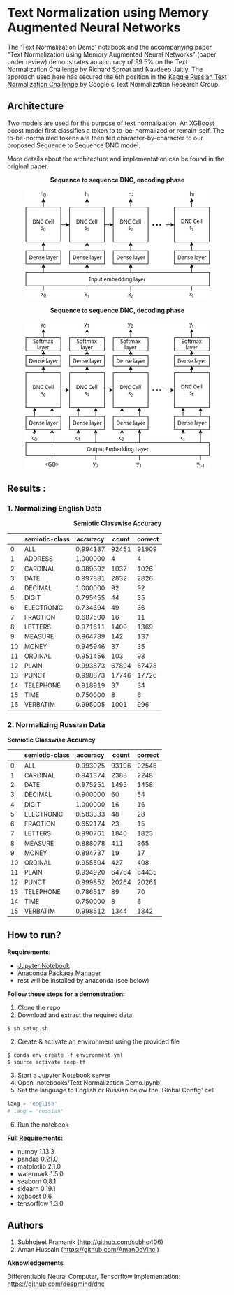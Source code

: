 # Text Normalization using Memory Augmented Neural Networks

The 'Text Normalization Demo' notebook and the accompanying paper "Text Normalization using Memory Augmented Neural Networks" (paper under review) demonstrates an accuracy of 99.5% on the Text Normalization Challenge by Richard Sproat and Navdeep Jaitly. The approach used here has secured the 6th position in the [Kaggle Russian Text Normalization Challenge](https://www.kaggle.com/c/text-normalization-challenge-russian-language) by Google's Text Normalization Research Group.

## Architecture
Two models are used for the purpose of text normalization. An XGBoost boost model first classifies a token to to-be-normalized or remain-self. The to-be-normalized tokens are then fed character-by-character to our proposed Sequence to Sequence DNC model. 

More details about the architecture and implementation can be found in the original paper.

<center>
	
**Sequence to sequence DNC, encoding phase**

![Sequence to sequence DNC, encoding phase](__images__/Encoder.png)

**Sequence to sequence DNC, decoding phase**

![Sequence to sequence DNC, decoding phase](__images__/Decoder.png)

</center>	

## Results : 

### 1. Normalizing English Data 

<center>

**Semiotic Classwise Accuracy**

|    | semiotic-class | accuracy | count | correct |
|----|----------------|----------|-------|---------|
| 0  | ALL            | 0.994137 | 92451 | 91909   |
| 1  | ADDRESS        | 1.000000 | 4     | 4       |
| 2  | CARDINAL       | 0.989392 | 1037  | 1026    |
| 3  | DATE           | 0.997881 | 2832  | 2826    |
| 4  | DECIMAL        | 1.000000 | 92    | 92      |
| 5  | DIGIT          | 0.795455 | 44    | 35      |
| 6  | ELECTRONIC     | 0.734694 | 49    | 36      |
| 7  | FRACTION       | 0.687500 | 16    | 11      |
| 8  | LETTERS        | 0.971611 | 1409  | 1369    |
| 9  | MEASURE        | 0.964789 | 142   | 137     |
| 10 | MONEY          | 0.945946 | 37    | 35      |
| 11 | ORDINAL        | 0.951456 | 103   | 98      |
| 12 | PLAIN          | 0.993873 | 67894 | 67478   |
| 13 | PUNCT          | 0.998873 | 17746 | 17726   |
| 14 | TELEPHONE      | 0.918919 | 37    | 34      |
| 15 | TIME           | 0.750000 | 8     | 6       |
| 16 | VERBATIM       | 0.995005 | 1001  | 996     |

</center>

### 2. Normalizing Russian Data

**Semiotic Classwise Accuracy**

<center>

|    | semiotic-class | accuracy | count | correct |
|----|----------------|----------|-------|---------|
| 0  | ALL            | 0.993025 | 93196 | 92546   |
| 1  | CARDINAL       | 0.941374 | 2388  | 2248    |
| 2  | DATE           | 0.975251 | 1495  | 1458    |
| 3  | DECIMAL        | 0.900000 | 60    | 54      |
| 4  | DIGIT          | 1.000000 | 16    | 16      |
| 5  | ELECTRONIC     | 0.583333 | 48    | 28      |
| 6  | FRACTION       | 0.652174 | 23    | 15      |
| 7  | LETTERS        | 0.990761 | 1840  | 1823    |
| 8  | MEASURE        | 0.888078 | 411   | 365     |
| 9  | MONEY          | 0.894737 | 19    | 17      |
| 10 | ORDINAL        | 0.955504 | 427   | 408     |
| 11 | PLAIN          | 0.994920 | 64764 | 64435   |
| 12 | PUNCT          | 0.999852 | 20264 | 20261   |
| 13 | TELEPHONE      | 0.786517 | 89    | 70      |
| 14 | TIME           | 0.750000 | 8     | 6       |
| 15 | VERBATIM       | 0.998512 | 1344  | 1342    |

</center>

## How to run?

**Requirements:**
- [Jupyter Notebook](http://jupyter.org/) 
- [Anaconda Package Manager](https://anaconda.org/)
- rest will be installed by anaconda (see below)

**Follow these steps for a demonstration:**

1. Clone the repo
2. Download and extract the required data.
```
$ sh setup.sh
```
2. Create & activate an environment using the provided file
```
$ conda env create -f environment.yml
$ source activate deep-tf
```
3. Start a Jupyter Notebook server
4. Open 'notebooks/Text Normalization Demo.ipynb'
5. Set the language to English or Russian below the 'Global Config' cell
```python
lang = 'english'
# lang = 'russian'
```
6. Run the notebook

**Full Requirements:**

- numpy 1.13.3
- pandas 0.21.0
- matplotlib 2.1.0
- watermark 1.5.0
- seaborn 0.8.1
- sklearn 0.19.1
- xgboost 0.6
- tensorflow 1.3.0

## Authors
1. Subhojeet Pramanik (http://github.com/subho406)
2. Aman Hussain (https://github.com/AmanDaVinci)

**Aknowledgements**

Differentiable Neural Computer, Tensorflow Implementation: https://github.com/deepmind/dnc